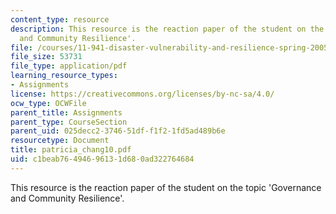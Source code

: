 ```yaml
---
content_type: resource
description: This resource is the reaction paper of the student on the topic 'Governance
  and Community Resilience'.
file: /courses/11-941-disaster-vulnerability-and-resilience-spring-2005/c1beab76494696131d680ad322764684_patricia_chang10.pdf
file_size: 53731
file_type: application/pdf
learning_resource_types:
- Assignments
license: https://creativecommons.org/licenses/by-nc-sa/4.0/
ocw_type: OCWFile
parent_title: Assignments
parent_type: CourseSection
parent_uid: 025decc2-3746-51df-f1f2-1fd5ad489b6e
resourcetype: Document
title: patricia_chang10.pdf
uid: c1beab76-4946-9613-1d68-0ad322764684
---
```

This resource is the reaction paper of the student on the topic 'Governance and Community Resilience'.